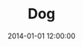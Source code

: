 ---
layout: work
title: Dog
date: 2014-01-01 12:00:00
category: sculpture
imageURL: /images/sculpture/dog.jpg
thumbnailURL: /images/sculpture/dog-thumbnail.jpg
medium: Cast iron / Iron resin
dimensions: 1060mm x 560mm x 260mm
edition: edition of 10 / edition of 25
price: Sold / $3,450
sold: false
---
